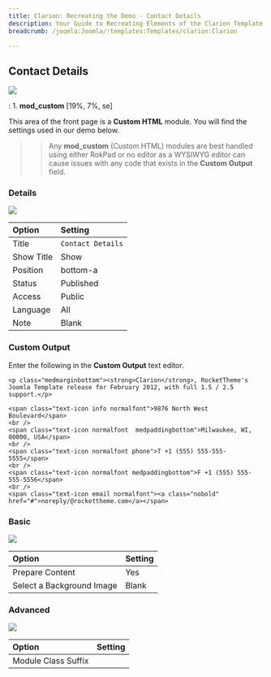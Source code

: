 ```yaml
---
title: Clarion: Recreating the Demo - Contact Details
description: Your Guide to Recreating Elements of the Clarion Template for Joomla
breadcrumb: /joomla:Joomla/!templates:Templates/clarion:Clarion

---
```


Contact Details
-----
![][demo]

:   1. **mod_custom** [19%, 7%, se]

This area of the front page is a **Custom HTML** module. You will find the settings used in our demo below.

>> Any **mod_custom** (Custom HTML) modules are best handled using either RokPad or no editor as a WYSIWYG editor can cause issues with any code that exists in the **Custom Output** field.

### Details
![][demo2]

| Option     | Setting           |  
| :--------- | :---------------- |  
| Title      | `Contact Details` |  
| Show Title | Show              |  
| Position   | bottom-a          |  
| Status     | Published         |  
| Access     | Public            |  
| Language   | All               |  
| Note       | Blank             |  

### Custom Output
Enter the following in the **Custom Output** text editor.

~~~
<p class="medmarginbottom"><strong>Clarion</strong>, RocketTheme's Joomla Template release for February 2012, with full 1.5 / 2.5 support.</p>

<span class="text-icon info normalfont">9876 North West Boulevard</span>
<br />
<span class="text-icon normalfont  medpaddingbottom">Milwaukee, WI, 00000, USA</span>
<br />
<span class="text-icon normalfont phone">T +1 (555) 555-555-5555</span>
<br />
<span class="text-icon normalfont medpaddingbottom">F +1 (555) 555-555-5556</span>
<br />
<span class="text-icon email normalfont"><a class="nobold" href="#">noreply/@rockettheme.com</a></span>
~~~

### Basic
![][demo3]

| Option                    | Setting |  
| :------------------------ | :------ |  
| Prepare Content           | Yes     |  
| Select a Background Image | Blank   |

### Advanced
![][demo4]

| Option              | Setting |  
| :------------------ | :------ |  
| Module Class Suffix |         |  

[demo]: assets/demo_8.jpeg
[demo2]: assets/contact_1.jpeg
[demo3]: assets/contact_2.jpeg
[demo4]: assets/contact_3.jpeg